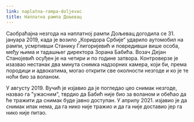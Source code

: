 ```yaml
---
link: naplatna-rampa-doljevac
title: Наплатна рампа Дољевац
---
```

Саобраћајна незгода на наплатној рампи Дољевац догодила се 31. јануара 2019, када је возило „Коридора Србије“ ударило аутомобил на рампи, усмртивши Станику Глигоријевић и повредивши више особа, међу њима и тадашњег директора Зорана Бабића. Возач Дејан Станојевић осуђен је на четири и по године затвора. Контроверзе је изазвао нестанак два минута снимка надзорних камера, који би, према породици и адвокатима, могао открити све околности незгоде и ко је те ноћи био за воланом.

У августу 2019. Вучић је изјавио да је погледао цео снимак незгоде, назвао га "ужасним", тврдио да Бабић није био за воланом и обећао да ће тражити да снимак буде јавно доступан. У априлу 2021. изјавио је да снимак ипак нема, да га нико није тражио и да га није доставио јер га нико није питао.
